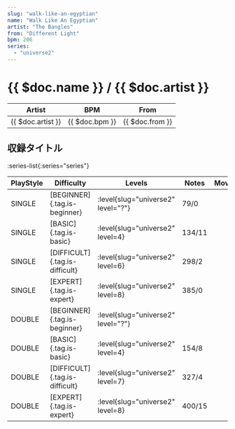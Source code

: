 ```yaml
---
slug: "walk-like-an-egyptian"
name: "Walk Like An Egyptian"
artist: "The Bangles"
from: "Different Light"
bpm: 206
series:
  - "universe2"
---
```


# {{ $doc.name }} / {{ $doc.artist }}

|Artist|BPM|From|
|------|---|----|
|{{ $doc.artist }}|{{ $doc.bpm }}|{{ $doc.from }}|

## 収録タイトル

:series-list{:series="series"}

|PlayStyle|Difficulty|Levels|Notes|Movie|
|---------|----------|------|-----|-----|
|SINGLE|[BEGINNER]{.tag.is-beginner}|<div class="field is-grouped is-grouped-multiline"> :level{slug="universe2" level="?"}</div>|79/0||
|SINGLE|[BASIC]{.tag.is-basic}|<div class="field is-grouped is-grouped-multiline"> :level{slug="universe2" level=4}</div>|134/11||
|SINGLE|[DIFFICULT]{.tag.is-difficult}|<div class="field is-grouped is-grouped-multiline"> :level{slug="universe2" level=6}</div>|298/2||
|SINGLE|[EXPERT]{.tag.is-expert}|<div class="field is-grouped is-grouped-multiline"> :level{slug="universe2" level=8}</div>|385/0||
|DOUBLE|[BEGINNER]{.tag.is-beginner}|<div class="field is-grouped is-grouped-multiline"> :level{slug="universe2" level="?"}</div>|||
|DOUBLE|[BASIC]{.tag.is-basic}|<div class="field is-grouped is-grouped-multiline"> :level{slug="universe2" level=4}</div>|154/8||
|DOUBLE|[DIFFICULT]{.tag.is-difficult}|<div class="field is-grouped is-grouped-multiline"> :level{slug="universe2" level=7}</div>|327/4||
|DOUBLE|[EXPERT]{.tag.is-expert}|<div class="field is-grouped is-grouped-multiline"> :level{slug="universe2" level=8}</div>|400/15||
